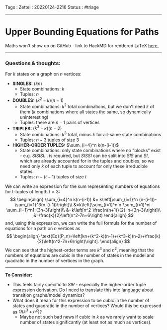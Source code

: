 Tags :
Zettel :  20220124-2216
Status : #triage 

-----

# Upper Bounding Equations for Paths

Maths won't show up on GitHub - link to HackMD for rendered LaTeX [here.](https://hackmd.io/@2dkYNbTEQqSgWui5OwM4MA/SJ7XX3n6t)

-----

### Questions & thoughts:

For $k$ states on a graph on $n$ vertices:

- __SINGLES:__ $(kn)$ 
	- State combinations: $k$
	- Tuples: $n$
- __DOUBLES:__  $(k^2-k)(n-1)$
	- State combinations: $k^2$ total combinations, but we don't need $k$ of them ($k$ combinations where all states the same, so dynamically uninteresting)
	- Tuples: there are $n-1$ pairs of vertices
- __TRIPLES:__ $(k^3-k)(n-2)$
	- State combinations: $k^3$ total, minus $k$ for all-same state combinations
	- Tuples: $n-3$ tuples of size 3
- __HIGHER-ORDER TUPLES:__ $\sum_{i=4}^n k(n-(i-1))$
	- State combinations: only state combinations where no "blocks" exist - e.g. $SISISI\dots$ is required, but $SISSI$ can be split into $SIS$ and $SI$, which are already accounted for in the tuples and doubles, so we need only $k$ of each tuple to account for only these irreducible states. 
	- Tuples: $n-(t-1)$ tuples of size $t$

We can write an expression for the sum representing numbers of equations for t-tuples of length $t>3:$
$$
\begin{align}
\sum_{i=4}^n k(n-(i-1)) &= k\left[\sum_{i=1}^n (n-(i-1))-\sum_{i=1}^3(n-(i-1))\right]\\
&=k\left[\sum_{i=1}^n n-\sum_{i=1}^ni-\sum_{i=1}^n1-(3n-3)\right]\\
&=k\left[n^2-\frac{n(n+1)}{2}-n-(3n-3)\right]\\
&=\frac{k}{2}\left(n^2-7n+6\right)
\end{align}
$$
and, using this expression, we can write the full formula for the number of equations for a path on $n$ vertices as
$$
\begin{align}
\text{Eq}(P_n)=\left[kn+(k^2-k)(n-1)+(k^3-k)(n-2)+\frac{k}{2}\left(n^2-7n+6\right)\right].
\end{align}
$$
We can see that the highest-order terms are $k^3$ and $n^2$, meaning that the numbers of equations are cubic in the number of states in the model and quadratic in the number of vertices in the graph.

-----
 
**To Consider:**

- This feels fairly specific to $SIR$ - especially the higher-order tuple expression derivation. Do I need to translate this into language about transition graphs/model dynamics?
- What does it mean for this expression to be cubic in the number of states and quadratic in the number of vertices? Would this be expressed as $O(k^3+n^2)$?
	- Maybe not such bad news if cubic in $k$ as we rarely want to scale number of states significantly (at least not as much as vertices).
